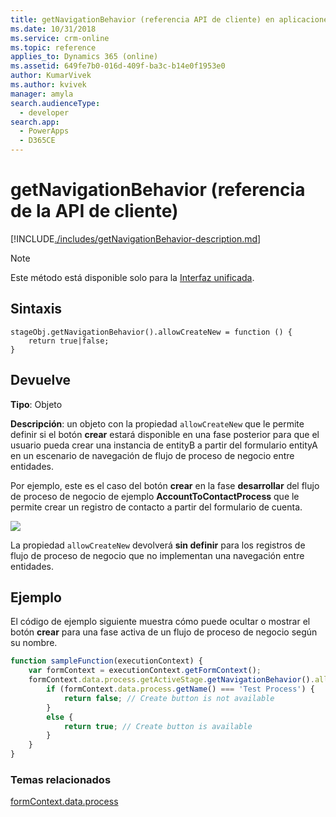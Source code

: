 ```yaml
---
title: getNavigationBehavior (referencia API de cliente) en aplicaciones basadas en modelos | Microsoft Docs
ms.date: 10/31/2018
ms.service: crm-online
ms.topic: reference
applies_to: Dynamics 365 (online)
ms.assetid: 649fe7b0-016d-409f-ba3c-b14e0f1953e0
author: KumarVivek
ms.author: kvivek
manager: amyla
search.audienceType:
  - developer
search.app:
  - PowerApps
  - D365CE
---
```

# <a name="getnavigationbehavior-client-api-reference"></a>getNavigationBehavior (referencia de la API de cliente)



[!INCLUDE[./includes/getNavigationBehavior-description.md](./includes/getNavigationBehavior-description.md)]

> [!NOTE]
> Este método está disponible solo para la [Interfaz unificada](/dynamics365/get-started/whats-new/customer-engagement/new-in-version-9#unified-interface-framework-for-new-apps). 

## <a name="syntax"></a>Sintaxis

```
stageObj.getNavigationBehavior().allowCreateNew = function () {
    return true|false;
}
```

## <a name="returns"></a>Devuelve

**Tipo**: Objeto 

**Descripción**: un objeto con la propiedad `allowCreateNew` que le permite definir si el botón **crear** estará disponible en una fase posterior para que el usuario pueda crear una instancia de entityB a partir del formulario entityA en un escenario de navegación de flujo de proceso de negocio entre entidades. 

Por ejemplo, este es el caso del botón **crear** en la fase **desarrollar** del flujo de proceso de negocio de ejemplo **AccountToContactProcess** que le permite crear un registro de contacto a partir del formulario de cuenta.

![](../../../../media/clientapi_getNavigationBehavior.png)

La propiedad `allowCreateNew` devolverá **sin definir** para los registros de flujo de proceso de negocio que no implementan una navegación entre entidades.

## <a name="example"></a>Ejemplo

El código de ejemplo siguiente muestra cómo puede ocultar o mostrar el botón **crear** para una fase activa de un flujo de proceso de negocio según su nombre.

```JavaScript
function sampleFunction(executionContext) {
    var formContext = executionContext.getFormContext();
    formContext.data.process.getActiveStage.getNavigationBehavior().allowCreateNew = function () {
        if (formContext.data.process.getName() === 'Test Process') {
            return false; // Create button is not available
        }
        else {
            return true; // Create button is available
        }
    }
}
```

### <a name="related-topics"></a>Temas relacionados
 
[formContext.data.process](../../formContext-data-process.md)

